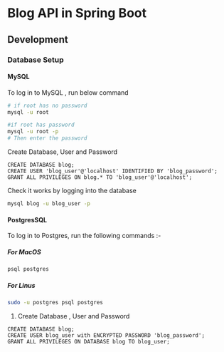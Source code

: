 # Blog API in Spring Boot

## Development

### Database Setup

#### MySQL

To log in to MySQL , run below command

```bash
# if root has no password
mysql -u root

#if root has password    
mysql -u root -p
# Then enter the password    
```

Create Database, User and Password

```mysql
CREATE DATABASE blog;
CREATE USER 'blog_user'@'localhost' IDENTIFIED BY 'blog_password';
GRANT ALL PRIVILEGES ON blog.* TO 'blog_user'@'localhost';
```

Check it works by logging into the database

```bash
mysql blog -u blog_user -p
```


#### PostgresSQL

To log in to Postgres, run the following commands :-

##### For MacOS

```bash
psql postgres 
```

##### For Linus

```bash
sudo -u postgres psql postgres
```

1. Create Database , User and Password

```postgresql
CREATE DATABASE blog;
CREATE USER blog_user with ENCRYPTED PASSWORD 'blog_password';
GRANT ALL PRIVILEGES ON DATABASE blog TO blog_user;
```   
   
  

